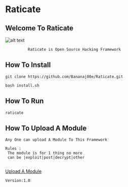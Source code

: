 # Raticate
## Welcome To Raticate



![alt text](https://steamuserimages-a.akamaihd.net/ugc/934931452907312350/8DEFCC6FC45286E35BF6B64805E087D7C92D54F3/?imw=268&imh=268&ima=fit&impolicy=Letterbox&imcolor=%23000000&letterbox=true)
             


              Raticate is Open Source Hacking Framework
               
               
               
## How To Install
` git clone https://github.com/Bananaj00e/Raticate.git `

`bash install.sh `


## How To Run
 `raticate`
 
 
 

 
## How To Upload A Module
```
Any One can upload A Module To This Framework 
 
Rules :
 The module is for 1 thing no more
 can be |exploit|post|decrypt|other
 

```
[Upload A Module](https://form.jotform.com/200137141537546)

`Version:1.0`
